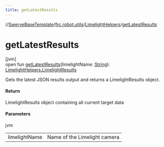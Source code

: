 ```yaml
---
title: getLatestResults
---
```

//[SwerveBaseTemplate](../../../index.html)/[frc.robot.utils](../index.html)/[LimelightHelpers](index.html)/[getLatestResults](get-latest-results.html)



# getLatestResults



[jvm]\
open fun [getLatestResults](get-latest-results.html)(limelightName: [String](https://docs.oracle.com/javase/8/docs/api/java/lang/String.html)): [LimelightHelpers.LimelightResults](-limelight-results/index.html)



Gets the latest JSON results output and returns a LimelightResults object.



#### Return



LimelightResults object containing all current target data



#### Parameters


jvm

| | |
|---|---|
| limelightName | Name of the Limelight camera |




